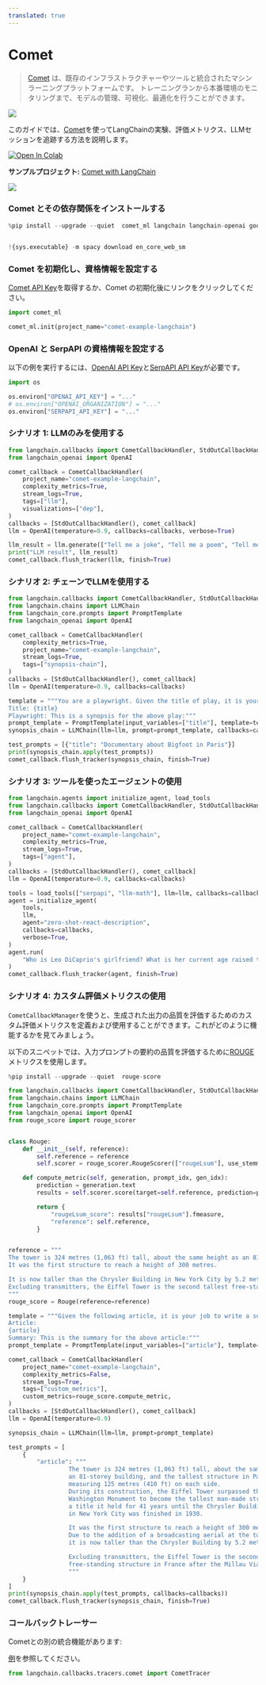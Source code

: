 ```yaml
---
translated: true
---
```


# Comet

>[Comet](https://www.comet.com/) は、既存のインフラストラクチャーやツールと統合されたマシンラーニングプラットフォームです。
>トレーニングランから本番環境のモニタリングまで、モデルの管理、可視化、最適化を行うことができます。

![](https://user-images.githubusercontent.com/7529846/230328046-a8b18c51-12e3-4617-9b39-97614a571a2d.png)

このガイドでは、[Comet](https://www.comet.com/site/?utm_source=langchain&utm_medium=referral&utm_campaign=comet_notebook)を使ってLangChainの実験、評価メトリクス、LLMセッションを追跡する方法を説明します。

<a target="_blank" href="https://colab.research.google.com/github/hwchase17/langchain/blob/master/docs/ecosystem/comet_tracking">
  <img src="https://colab.research.google.com/assets/colab-badge.svg" alt="Open In Colab"/>
</a>

**サンプルプロジェクト:** [Comet with LangChain](https://www.comet.com/examples/comet-example-langchain/view/b5ZThK6OFdhKWVSP3fDfRtrNF/panels?utm_source=langchain&utm_medium=referral&utm_campaign=comet_notebook)

![](https://user-images.githubusercontent.com/7529846/230326720-a9711435-9c6f-4edb-a707-94b67271ab25.png)

### Comet とその依存関係をインストールする

```python
%pip install --upgrade --quiet  comet_ml langchain langchain-openai google-search-results spacy textstat pandas


!{sys.executable} -m spacy download en_core_web_sm
```

### Comet を初期化し、資格情報を設定する

[Comet API Key](https://www.comet.com/signup?utm_source=langchain&utm_medium=referral&utm_campaign=comet_notebook)を取得するか、Comet の初期化後にリンクをクリックしてください。

```python
import comet_ml

comet_ml.init(project_name="comet-example-langchain")
```

### OpenAI と SerpAPI の資格情報を設定する

以下の例を実行するには、[OpenAI API Key](https://platform.openai.com/account/api-keys)と[SerpAPI API Key](https://serpapi.com/dashboard)が必要です。

```python
import os

os.environ["OPENAI_API_KEY"] = "..."
# os.environ["OPENAI_ORGANIZATION"] = "..."
os.environ["SERPAPI_API_KEY"] = "..."
```

### シナリオ 1: LLMのみを使用する

```python
from langchain.callbacks import CometCallbackHandler, StdOutCallbackHandler
from langchain_openai import OpenAI

comet_callback = CometCallbackHandler(
    project_name="comet-example-langchain",
    complexity_metrics=True,
    stream_logs=True,
    tags=["llm"],
    visualizations=["dep"],
)
callbacks = [StdOutCallbackHandler(), comet_callback]
llm = OpenAI(temperature=0.9, callbacks=callbacks, verbose=True)

llm_result = llm.generate(["Tell me a joke", "Tell me a poem", "Tell me a fact"] * 3)
print("LLM result", llm_result)
comet_callback.flush_tracker(llm, finish=True)
```

### シナリオ 2: チェーンでLLMを使用する

```python
from langchain.callbacks import CometCallbackHandler, StdOutCallbackHandler
from langchain.chains import LLMChain
from langchain_core.prompts import PromptTemplate
from langchain_openai import OpenAI

comet_callback = CometCallbackHandler(
    complexity_metrics=True,
    project_name="comet-example-langchain",
    stream_logs=True,
    tags=["synopsis-chain"],
)
callbacks = [StdOutCallbackHandler(), comet_callback]
llm = OpenAI(temperature=0.9, callbacks=callbacks)

template = """You are a playwright. Given the title of play, it is your job to write a synopsis for that title.
Title: {title}
Playwright: This is a synopsis for the above play:"""
prompt_template = PromptTemplate(input_variables=["title"], template=template)
synopsis_chain = LLMChain(llm=llm, prompt=prompt_template, callbacks=callbacks)

test_prompts = [{"title": "Documentary about Bigfoot in Paris"}]
print(synopsis_chain.apply(test_prompts))
comet_callback.flush_tracker(synopsis_chain, finish=True)
```

### シナリオ 3: ツールを使ったエージェントの使用

```python
from langchain.agents import initialize_agent, load_tools
from langchain.callbacks import CometCallbackHandler, StdOutCallbackHandler
from langchain_openai import OpenAI

comet_callback = CometCallbackHandler(
    project_name="comet-example-langchain",
    complexity_metrics=True,
    stream_logs=True,
    tags=["agent"],
)
callbacks = [StdOutCallbackHandler(), comet_callback]
llm = OpenAI(temperature=0.9, callbacks=callbacks)

tools = load_tools(["serpapi", "llm-math"], llm=llm, callbacks=callbacks)
agent = initialize_agent(
    tools,
    llm,
    agent="zero-shot-react-description",
    callbacks=callbacks,
    verbose=True,
)
agent.run(
    "Who is Leo DiCaprio's girlfriend? What is her current age raised to the 0.43 power?"
)
comet_callback.flush_tracker(agent, finish=True)
```

### シナリオ 4: カスタム評価メトリクスの使用

`CometCallbackManager`を使うと、生成された出力の品質を評価するためのカスタム評価メトリクスを定義および使用することができます。これがどのように機能するかを見てみましょう。

以下のスニペットでは、入力プロンプトの要約の品質を評価するために[ROUGE](https://huggingface.co/spaces/evaluate-metric/rouge)メトリクスを使用します。

```python
%pip install --upgrade --quiet  rouge-score
```

```python
from langchain.callbacks import CometCallbackHandler, StdOutCallbackHandler
from langchain.chains import LLMChain
from langchain_core.prompts import PromptTemplate
from langchain_openai import OpenAI
from rouge_score import rouge_scorer


class Rouge:
    def __init__(self, reference):
        self.reference = reference
        self.scorer = rouge_scorer.RougeScorer(["rougeLsum"], use_stemmer=True)

    def compute_metric(self, generation, prompt_idx, gen_idx):
        prediction = generation.text
        results = self.scorer.score(target=self.reference, prediction=prediction)

        return {
            "rougeLsum_score": results["rougeLsum"].fmeasure,
            "reference": self.reference,
        }


reference = """
The tower is 324 metres (1,063 ft) tall, about the same height as an 81-storey building.
It was the first structure to reach a height of 300 metres.

It is now taller than the Chrysler Building in New York City by 5.2 metres (17 ft)
Excluding transmitters, the Eiffel Tower is the second tallest free-standing structure in France .
"""
rouge_score = Rouge(reference=reference)

template = """Given the following article, it is your job to write a summary.
Article:
{article}
Summary: This is the summary for the above article:"""
prompt_template = PromptTemplate(input_variables=["article"], template=template)

comet_callback = CometCallbackHandler(
    project_name="comet-example-langchain",
    complexity_metrics=False,
    stream_logs=True,
    tags=["custom_metrics"],
    custom_metrics=rouge_score.compute_metric,
)
callbacks = [StdOutCallbackHandler(), comet_callback]
llm = OpenAI(temperature=0.9)

synopsis_chain = LLMChain(llm=llm, prompt=prompt_template)

test_prompts = [
    {
        "article": """
                 The tower is 324 metres (1,063 ft) tall, about the same height as
                 an 81-storey building, and the tallest structure in Paris. Its base is square,
                 measuring 125 metres (410 ft) on each side.
                 During its construction, the Eiffel Tower surpassed the
                 Washington Monument to become the tallest man-made structure in the world,
                 a title it held for 41 years until the Chrysler Building
                 in New York City was finished in 1930.

                 It was the first structure to reach a height of 300 metres.
                 Due to the addition of a broadcasting aerial at the top of the tower in 1957,
                 it is now taller than the Chrysler Building by 5.2 metres (17 ft).

                 Excluding transmitters, the Eiffel Tower is the second tallest
                 free-standing structure in France after the Millau Viaduct.
                 """
    }
]
print(synopsis_chain.apply(test_prompts, callbacks=callbacks))
comet_callback.flush_tracker(synopsis_chain, finish=True)
```

### コールバックトレーサー

Cometとの別の統合機能があります:

[例](/docs/integrations/callbacks/comet_tracing)を参照してください。

```python
from langchain.callbacks.tracers.comet import CometTracer
```
